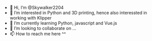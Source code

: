 - 👋 Hi, I’m @Skywalker2204
- 👀 I’m interested in Python and 3D printing, hence also interessted in working with Klipper
- 🌱 I’m currently learning Python, javascript and Vue.js 
- 💞️ I’m looking to collaborate on ...
- 📫 How to reach me here ^^

<!---
Skywalker2204/Skywalker2204 is a ✨ special ✨ repository because its `README.md` (this file) appears on your GitHub profile.
You can click the Preview link to take a look at your changes.
--->

